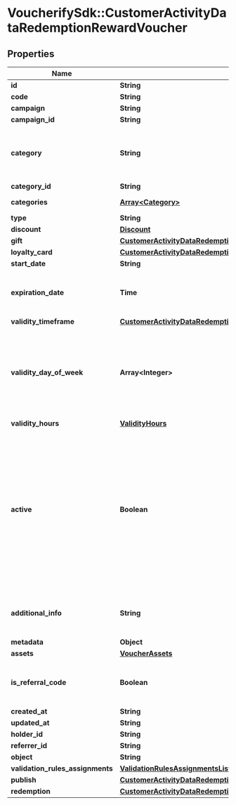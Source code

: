 # VoucherifySdk::CustomerActivityDataRedemptionRewardVoucher

## Properties

| Name | Type | Description | Notes |
| ---- | ---- | ----------- | ----- |
| **id** | **String** |  | [optional] |
| **code** | **String** |  | [optional] |
| **campaign** | **String** |  | [optional] |
| **campaign_id** | **String** |  | [optional] |
| **category** | **String** | Tag defining the category that this voucher belongs to. Useful when listing vouchers using the List Vouchers endpoint. | [optional] |
| **category_id** | **String** |  | [optional] |
| **categories** | [**Array&lt;Category&gt;**](Category.md) | Contains details about the category. | [optional] |
| **type** | **String** |  | [optional] |
| **discount** | [**Discount**](Discount.md) |  | [optional] |
| **gift** | [**CustomerActivityDataRedemptionRewardVoucherGift**](CustomerActivityDataRedemptionRewardVoucherGift.md) |  | [optional] |
| **loyalty_card** | [**CustomerActivityDataRedemptionRewardVoucherLoyaltyCard**](CustomerActivityDataRedemptionRewardVoucherLoyaltyCard.md) |  | [optional] |
| **start_date** | **String** |  | [optional] |
| **expiration_date** | **Time** | Expiration timestamp defines when the code expires in ISO 8601 format.  Voucher is *inactive after* this date. | [optional] |
| **validity_timeframe** | [**CustomerActivityDataRedemptionRewardVoucherValidityTimeframe**](CustomerActivityDataRedemptionRewardVoucherValidityTimeframe.md) |  | [optional] |
| **validity_day_of_week** | **Array&lt;Integer&gt;** | Integer array corresponding to the particular days of the week in which the voucher is valid.  - &#x60;0&#x60; Sunday - &#x60;1&#x60; Monday - &#x60;2&#x60; Tuesday - &#x60;3&#x60; Wednesday - &#x60;4&#x60; Thursday - &#x60;5&#x60; Friday - &#x60;6&#x60; Saturday | [optional] |
| **validity_hours** | [**ValidityHours**](ValidityHours.md) |  | [optional] |
| **active** | **Boolean** | A flag to toggle the voucher on or off. You can disable a voucher even though it&#39;s within the active period defined by the &#x60;start_date&#x60; and &#x60;expiration_date&#x60;.    - &#x60;true&#x60; indicates an *active* voucher - &#x60;false&#x60; indicates an *inactive* voucher and Shows whether the voucher is on or off. &#x60;true&#x60; indicates an *active* voucher and &#x60;false&#x60; indicates an *inactive* voucher. | [optional] |
| **additional_info** | **String** | An optional field to keep any extra textual information about the code such as a code description and details. | [optional] |
| **metadata** | **Object** |  | [optional] |
| **assets** | [**VoucherAssets**](VoucherAssets.md) |  | [optional] |
| **is_referral_code** | **Boolean** | Flag indicating whether this voucher is a referral code; &#x60;true&#x60; for campaign type &#x60;REFERRAL_PROGRAM&#x60;. | [optional] |
| **created_at** | **String** |  | [optional] |
| **updated_at** | **String** |  | [optional] |
| **holder_id** | **String** |  | [optional] |
| **referrer_id** | **String** |  | [optional] |
| **object** | **String** |  | [optional] |
| **validation_rules_assignments** | [**ValidationRulesAssignmentsList**](ValidationRulesAssignmentsList.md) |  | [optional] |
| **publish** | [**CustomerActivityDataRedemptionRewardVoucherPublish**](CustomerActivityDataRedemptionRewardVoucherPublish.md) |  | [optional] |
| **redemption** | [**CustomerActivityDataRedemptionRewardVoucherRedemption**](CustomerActivityDataRedemptionRewardVoucherRedemption.md) |  | [optional] |

